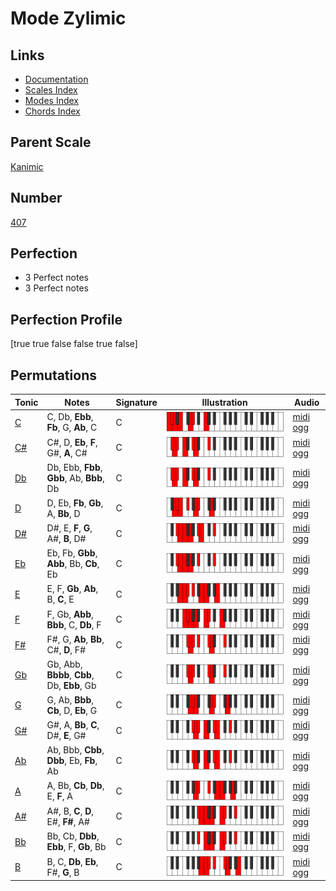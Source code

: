 # Mode Zylimic

## Links

- [Documentation](index.md)
- [Scales Index](Scales.md)
- [Modes Index](Modes.md)
- [Chords Index](Chords.md)

## Parent Scale

[Kanimic](ScaleKanimic.md)

## Number

[407](https://ianring.com/musictheory/scales/407)

## Perfection

- 3 Perfect notes
- 3 Perfect notes

## Perfection Profile

[true true false false true false]

## Permutations

| Tonic | Notes | Signature | Illustration | Audio |
|-------|-------|-----------|--------------|-------|
| [C](ModeCNaturalZylimic.md) | C, Db, **Ebb**, **Fb**, G, **Ab**, C | C | ![CNaturalZylimic](ModeCNaturalZylimic.png) | [midi](ModeCNaturalZylimic.mid) [ogg](ModeCNaturalZylimic.ogg) |
| [C#](ModeCSharpZylimic.md) | C#, D, **Eb**, **F**, G#, **A**, C# | C | ![CSharpZylimic](ModeCSharpZylimic.png) | [midi](ModeCSharpZylimic.mid) [ogg](ModeCSharpZylimic.ogg) |
| [Db](ModeDFlatZylimic.md) | Db, Ebb, **Fbb**, **Gbb**, Ab, **Bbb**, Db | C | ![DFlatZylimic](ModeDFlatZylimic.png) | [midi](ModeDFlatZylimic.mid) [ogg](ModeDFlatZylimic.ogg) |
| [D](ModeDNaturalZylimic.md) | D, Eb, **Fb**, **Gb**, A, **Bb**, D | C | ![DNaturalZylimic](ModeDNaturalZylimic.png) | [midi](ModeDNaturalZylimic.mid) [ogg](ModeDNaturalZylimic.ogg) |
| [D#](ModeDSharpZylimic.md) | D#, E, **F**, **G**, A#, **B**, D# | C | ![DSharpZylimic](ModeDSharpZylimic.png) | [midi](ModeDSharpZylimic.mid) [ogg](ModeDSharpZylimic.ogg) |
| [Eb](ModeEFlatZylimic.md) | Eb, Fb, **Gbb**, **Abb**, Bb, **Cb**, Eb | C | ![EFlatZylimic](ModeEFlatZylimic.png) | [midi](ModeEFlatZylimic.mid) [ogg](ModeEFlatZylimic.ogg) |
| [E](ModeENaturalZylimic.md) | E, F, **Gb**, **Ab**, B, **C**, E | C | ![ENaturalZylimic](ModeENaturalZylimic.png) | [midi](ModeENaturalZylimic.mid) [ogg](ModeENaturalZylimic.ogg) |
| [F](ModeFNaturalZylimic.md) | F, Gb, **Abb**, **Bbb**, C, **Db**, F | C | ![FNaturalZylimic](ModeFNaturalZylimic.png) | [midi](ModeFNaturalZylimic.mid) [ogg](ModeFNaturalZylimic.ogg) |
| [F#](ModeFSharpZylimic.md) | F#, G, **Ab**, **Bb**, C#, **D**, F# | C | ![FSharpZylimic](ModeFSharpZylimic.png) | [midi](ModeFSharpZylimic.mid) [ogg](ModeFSharpZylimic.ogg) |
| [Gb](ModeGFlatZylimic.md) | Gb, Abb, **Bbbb**, **Cbb**, Db, **Ebb**, Gb | C | ![GFlatZylimic](ModeGFlatZylimic.png) | [midi](ModeGFlatZylimic.mid) [ogg](ModeGFlatZylimic.ogg) |
| [G](ModeGNaturalZylimic.md) | G, Ab, **Bbb**, **Cb**, D, **Eb**, G | C | ![GNaturalZylimic](ModeGNaturalZylimic.png) | [midi](ModeGNaturalZylimic.mid) [ogg](ModeGNaturalZylimic.ogg) |
| [G#](ModeGSharpZylimic.md) | G#, A, **Bb**, **C**, D#, **E**, G# | C | ![GSharpZylimic](ModeGSharpZylimic.png) | [midi](ModeGSharpZylimic.mid) [ogg](ModeGSharpZylimic.ogg) |
| [Ab](ModeAFlatZylimic.md) | Ab, Bbb, **Cbb**, **Dbb**, Eb, **Fb**, Ab | C | ![AFlatZylimic](ModeAFlatZylimic.png) | [midi](ModeAFlatZylimic.mid) [ogg](ModeAFlatZylimic.ogg) |
| [A](ModeANaturalZylimic.md) | A, Bb, **Cb**, **Db**, E, **F**, A | C | ![ANaturalZylimic](ModeANaturalZylimic.png) | [midi](ModeANaturalZylimic.mid) [ogg](ModeANaturalZylimic.ogg) |
| [A#](ModeASharpZylimic.md) | A#, B, **C**, **D**, E#, **F#**, A# | C | ![ASharpZylimic](ModeASharpZylimic.png) | [midi](ModeASharpZylimic.mid) [ogg](ModeASharpZylimic.ogg) |
| [Bb](ModeBFlatZylimic.md) | Bb, Cb, **Dbb**, **Ebb**, F, **Gb**, Bb | C | ![BFlatZylimic](ModeBFlatZylimic.png) | [midi](ModeBFlatZylimic.mid) [ogg](ModeBFlatZylimic.ogg) |
| [B](ModeBNaturalZylimic.md) | B, C, **Db**, **Eb**, F#, **G**, B | C | ![BNaturalZylimic](ModeBNaturalZylimic.png) | [midi](ModeBNaturalZylimic.mid) [ogg](ModeBNaturalZylimic.ogg) |
